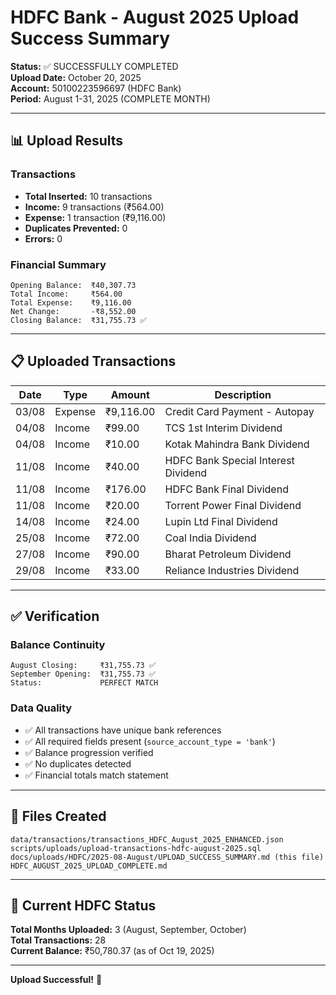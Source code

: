 # HDFC Bank - August 2025 Upload Success Summary

**Status:** ✅ SUCCESSFULLY COMPLETED  
**Upload Date:** October 20, 2025  
**Account:** 50100223596697 (HDFC Bank)  
**Period:** August 1-31, 2025 (COMPLETE MONTH)

---

## 📊 Upload Results

### Transactions
- **Total Inserted:** 10 transactions
- **Income:** 9 transactions (₹564.00)
- **Expense:** 1 transaction (₹9,116.00)
- **Duplicates Prevented:** 0
- **Errors:** 0

### Financial Summary
```
Opening Balance:  ₹40,307.73
Total Income:     ₹564.00
Total Expense:    ₹9,116.00
Net Change:       -₹8,552.00
Closing Balance:  ₹31,755.73 ✅
```

---

## 📋 Uploaded Transactions

| Date | Type | Amount | Description |
|------|------|--------|-------------|
| 03/08 | Expense | ₹9,116.00 | Credit Card Payment - Autopay |
| 04/08 | Income | ₹99.00 | TCS 1st Interim Dividend |
| 04/08 | Income | ₹10.00 | Kotak Mahindra Bank Dividend |
| 11/08 | Income | ₹40.00 | HDFC Bank Special Interest Dividend |
| 11/08 | Income | ₹176.00 | HDFC Bank Final Dividend |
| 11/08 | Income | ₹20.00 | Torrent Power Final Dividend |
| 14/08 | Income | ₹24.00 | Lupin Ltd Final Dividend |
| 25/08 | Income | ₹72.00 | Coal India Dividend |
| 27/08 | Income | ₹90.00 | Bharat Petroleum Dividend |
| 29/08 | Income | ₹33.00 | Reliance Industries Dividend |

---

## ✅ Verification

### Balance Continuity
```
August Closing:     ₹31,755.73 ✅
September Opening:  ₹31,755.73 ✅
Status:             PERFECT MATCH
```

### Data Quality
- ✅ All transactions have unique bank references
- ✅ All required fields present (`source_account_type = 'bank'`)
- ✅ Balance progression verified
- ✅ No duplicates detected
- ✅ Financial totals match statement

---

## 📁 Files Created

```
data/transactions/transactions_HDFC_August_2025_ENHANCED.json
scripts/uploads/upload-transactions-hdfc-august-2025.sql
docs/uploads/HDFC/2025-08-August/UPLOAD_SUCCESS_SUMMARY.md (this file)
HDFC_AUGUST_2025_UPLOAD_COMPLETE.md
```

---

## 🎯 Current HDFC Status

**Total Months Uploaded:** 3 (August, September, October)  
**Total Transactions:** 28  
**Current Balance:** ₹50,780.37 (as of Oct 19, 2025)

---

**Upload Successful!** 🎉

